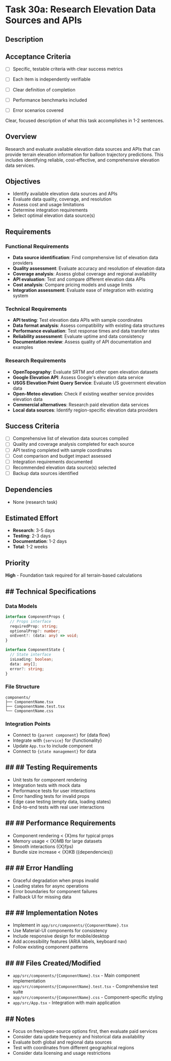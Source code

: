 # Task 30a: Research Elevation Data Sources and APIs

## Description
## Acceptance Criteria
- [ ] Specific, testable criteria with clear success metrics
- [ ] Each item is independently verifiable
- [ ] Clear definition of completion
- [ ] Performance benchmarks included
- [ ] Error scenarios covered


Clear, focused description of what this task accomplishes in 1-2 sentences.

## Overview
Research and evaluate available elevation data sources and APIs that can provide terrain elevation information for balloon trajectory predictions. This includes identifying reliable, cost-effective, and comprehensive elevation data services.

## Objectives
- Identify available elevation data sources and APIs
- Evaluate data quality, coverage, and resolution
- Assess cost and usage limitations
- Determine integration requirements
- Select optimal elevation data source(s)

## Requirements

### Functional Requirements
- **Data source identification**: Find comprehensive list of elevation data providers
- **Quality assessment**: Evaluate accuracy and resolution of elevation data
- **Coverage analysis**: Assess global coverage and regional availability
- **API evaluation**: Test and compare different elevation data APIs
- **Cost analysis**: Compare pricing models and usage limits
- **Integration assessment**: Evaluate ease of integration with existing system

### Technical Requirements
- **API testing**: Test elevation data APIs with sample coordinates
- **Data format analysis**: Assess compatibility with existing data structures
- **Performance evaluation**: Test response times and data transfer rates
- **Reliability assessment**: Evaluate uptime and data consistency
- **Documentation review**: Assess quality of API documentation and examples

### Research Requirements
- **OpenTopography**: Evaluate SRTM and other open elevation datasets
- **Google Elevation API**: Assess Google's elevation data service
- **USGS Elevation Point Query Service**: Evaluate US government elevation data
- **Open-Meteo elevation**: Check if existing weather service provides elevation data
- **Commercial alternatives**: Research paid elevation data services
- **Local data sources**: Identify region-specific elevation data providers

## Success Criteria
- [ ] Comprehensive list of elevation data sources compiled
- [ ] Quality and coverage analysis completed for each source
- [ ] API testing completed with sample coordinates
- [ ] Cost comparison and budget impact assessed
- [ ] Integration requirements documented
- [ ] Recommended elevation data source(s) selected
- [ ] Backup data sources identified

## Dependencies
- None (research task)

## Estimated Effort
- **Research**: 3-5 days
- **Testing**: 2-3 days
- **Documentation**: 1-2 days
- **Total**: 1-2 weeks

## Priority
**High** - Foundation task required for all terrain-based calculations

## ## Technical Specifications

### Data Models
```typescript
interface ComponentProps {
  // Props interface
  requiredProp: string;
  optionalProp?: number;
  onEvent?: (data: any) => void;
}

interface ComponentState {
  // State interface
  isLoading: boolean;
  data: any[];
  error?: string;
}
```

### File Structure
```
components/
├── ComponentName.tsx
├── ComponentName.test.tsx
└── ComponentName.css
```

### Integration Points
- Connect to `{parent component}` for {data flow}
- Integrate with `{service}` for {functionality}
- Update `App.tsx` to include component
- Connect to `{state management}` for data

## ## ## Testing Requirements
- Unit tests for component rendering
- Integration tests with mock data
- Performance tests for user interactions
- Error handling tests for invalid props
- Edge case testing (empty data, loading states)
- End-to-end tests with real user interactions

## ## ## Performance Requirements
- Component rendering < {X}ms for typical props
- Memory usage < {X}MB for large datasets
- Smooth interactions ({X}fps)
- Bundle size increase < {X}KB ({dependencies})

## ## ## Error Handling
- Graceful degradation when props invalid
- Loading states for async operations
- Error boundaries for component failures
- Fallback UI for missing data

## ## ## Implementation Notes
- Implement in `app/src/components/{ComponentName}.tsx`
- Use Material-UI components for consistency
- Include responsive design for mobile/desktop
- Add accessibility features (ARIA labels, keyboard nav)
- Follow existing component patterns

## ## ## Files Created/Modified
- `app/src/components/{ComponentName}.tsx` - Main component implementation
- `app/src/components/{ComponentName}.test.tsx` - Comprehensive test suite
- `app/src/components/{ComponentName}.css` - Component-specific styling
- `app/src/App.tsx` - Integration with main application

## ## Notes
- Focus on free/open-source options first, then evaluate paid services
- Consider data update frequency and historical data availability
- Evaluate both global and regional data sources
- Test with coordinates from different geographical regions
- Consider data licensing and usage restrictions 